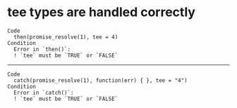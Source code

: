 # tee types are handled correctly

    Code
      then(promise_resolve(1), tee = 4)
    Condition
      Error in `then()`:
      ! `tee` must be `TRUE` or `FALSE`

---

    Code
      catch(promise_resolve(1), function(err) { }, tee = "4")
    Condition
      Error in `catch()`:
      ! `tee` must be `TRUE` or `FALSE`

